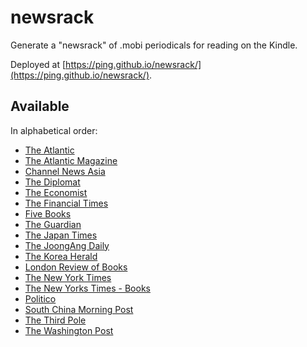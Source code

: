 
# newsrack

Generate a "newsrack" of .mobi periodicals for reading on the Kindle.

Deployed at [https://ping.github.io/newsrack/](https://ping.github.io/newsrack/).

## Available

In alphabetical order:

- [The Atlantic](https://www.theatlantic.com/)
- [The Atlantic Magazine](https://www.theatlantic.com/magazine/)
- [Channel News Asia](https://www.channelnewsasia.com/)
- [The Diplomat](https://thediplomat.com/)
- [The Economist](https://www.economist.com/printedition)
- [The Financial Times](https://www.ft.com/)
- [Five Books](https://fivebooks.com/)
- [The Guardian](https://www.theguardian.com/international)
- [The Japan Times](https://www.japantimes.co.jp/)
- [The JoongAng Daily](https://koreajoongangdaily.joins.com/)
- [The Korea Herald](https://koreaherald.com/)
- [London Review of Books](https://www.lrb.co.uk/)
- [The New York Times](https://www.nytimes.com/)
- [The New Yorks Times - Books](https://www.nytimes.com/section/books)
- [Politico](https://www.politico.com/)
- [South China Morning Post](https://www.scmp.com/)
- [The Third Pole](https://www.thethirdpole.net/)
- [The Washington Post](https://www.washingtonpost.com/)
